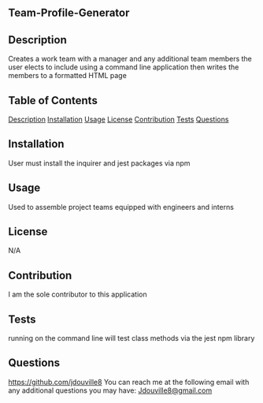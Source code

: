 ## Team-Profile-Generator

## Description

Creates a work team with a manager and any additional team members the user elects to include using a command line application then writes the members to a formatted HTML page

## Table of Contents

[Description](#Description)
[Installation](#Installation)
[Usage](#Usage)
[License](#License)
[Contribution](#Contribution)
[Tests](#Tests)
[Questions](#Questions)

## Installation

User must install the inquirer and jest packages via npm

## Usage

Used to assemble project teams equipped with engineers and interns

## License

N/A

## Contribution

I am the sole contributor to this application

## Tests

running <npm test> on the command line will test class methods via the jest npm library

## Questions

https://github.com/jdouville8
You can reach me at the following email with any additional questions you may have: Jdouville8@gmail.com
